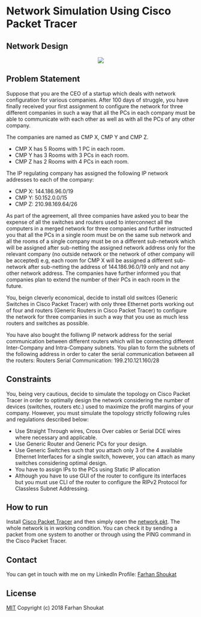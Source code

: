 # Network Simulation Using Cisco Packet Tracer

## Network Design
<p align="middle">
  <img src="../master/screenshot.png"/>
</p>

## Problem Statement
Suppose that you are the CEO of a startup which deals with network configuration for various companies. After 100 days of struggle, you have finally received your first assignment to configure the network for three different companies in such a way that all the PCs in each company must be able to communicate with each other as well as with all the PCs of any other company.

The companies are named as CMP X, CMP Y and CMP Z.
* CMP X has 5 Rooms with 1 PC in each room.
* CMP Y has 3 Rooms with 3 PCs in each room.
* CMP Z has 2 Rooms with 4 PCs in each room.

The IP regulating company has assigned the following IP network addresses to each of the company:
* CMP X: 144.186.96.0/19
* CMP Y: 50.152.0.0/15
* CMP Z: 210.98.169.64/26

As part of the agreement, all three companies have asked you to bear the expense of all the switches and routers used to interconnect all the computers in a merged network for three companies and further instructed you that all the PCs in a single room must be on the same sub network and all the rooms of a single company must be on a different sub-network which will be assigned after sub-netting the assigned network address only for the relevant company (no outside network or the network of other company will be accepted) e.g, each room for CMP X will be assigned a different sub-network after sub-netting the address of 144.186.96.0/19 only and not any other network address. The companies have further informed you that companies plan to extend the number of their PCs in each room in the future.

You, beign cleverly economical, decide to install old switces (Generic Switches in Cisco Packet Tracer) with only three Ethernet ports working out of four and routers (Generic Routers in Cisco Packet Tracer) to configure the network for three companies in such a way that you use as much less routers and switches as possible.

You have also bought the folliwng IP network address for the serial communication between different routers which will be connecting different Inter-Company and Intra-Company subnets. You plan to form the subnets of the following address in order to cater the serial communication between all the routers: Routers Serial Communication: 199.210.121.160/28

## Constraints
You, being very cautious, decide to simulate the topology on Cisco Packet Tracer in order to optimally design the network considering the number of devices (switches, routers etc.) used to maximize the profit margins of your company. However, you must simulate the topology strictly following rules and regulations described below:

* Use Straight Through wires, Cross Over cables or Serial DCE wires where necessary and applicable.
* Use Generic Router and Generic PCs for your design.
* Use Generic Switches such that you attach only 3 of the 4 available Ethernet Interfaces for a single switch, however, you can attach as many switches considering optimal design.
* You have to assign IPs to the PCs using Static IP allocation
* Although you have to use GUI of the router to configure its interfaces but you must use CLI of the router to configure the RIPv2 Protocol for Classless Subnet Addressing.

## How to run
Install [Cisco Packet Tracer](https://www.netacad.com/courses/packet-tracer) and then simply open the [network.pkt](../master/network.pkt). The whole network is in working condition. You can check it by sending a packet from one system to another or through using the PING command in the Cisco Packet Tracer.

## Contact
You can get in touch with me on my LinkedIn Profile: [Farhan Shoukat](https://www.linkedin.com/in/farhan-shoukat/)

## License
[MIT](../master/LICENSE)
Copyright (c) 2018 Farhan Shoukat
